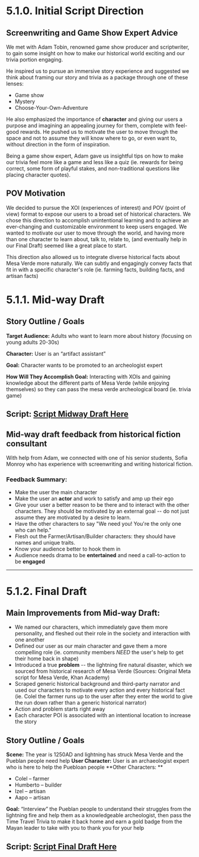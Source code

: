 # 5.1.0. Initial Script Direction 

## Screenwriting and Game Show Expert Advice 
We met with Adam Tobin, renowned game show producer and scriptwriter, to gain some insight on how to make our historical world exciting and our trivia portion engaging. 

He inspired us to pursue an immersive story experience and suggested we think about framing our story and trivia as a package through one of these lenses:
* Game show 
* Mystery 
* Choose-Your-Own-Adventure 

He also emphasized the importance of **character** and giving our users a purpose and imagining an appealing journey for them, complete with feel-good rewards. He pushed us to motivate the user to move through the space and not to assume they will know where to go, or even want to, without direction in the form of inspiration. 

Being a game show expert, Adam gave us insightful tips on how to make our trivia feel more like a game and less like a quiz (ie. rewards for being correct, some form of playful stakes, and non-traditional questions like placing character quotes). 

## POV Motivation
We decided to pursue the XOI (experiences of interest) and POV (point of view) format to expose our users to a broad set of historical characters. We chose this direction to accomplish unintentional learning and to achieve an ever-changing and customizable environment to keep users engaged. We wanted to motivate our user to move through the world, and having more than one character to learn about, talk to, relate to, (and eventually help in our Final Draft) seemed like a great place to start. 

This direction also allowed us to integrate diverse historical facts about Mesa Verde more naturally. We can subtly and engagingly convey facts that fit in with a specific character's role (ie. farming facts, building facts, and artisan facts)


# 5.1.1. Mid-way Draft
## Story Outline / Goals 
**Target Audience:** Adults who want to learn more about history (focusing on young adults 20-30s)

**Character:** User is an “artifact assistant” 

**Goal:** Character wants to be promoted to an archeologist expert 

**How Will They Accomplish Goal:** Interacting with XOIs and gaining knowledge about the different parts of Mesa Verde (while enjoying themselves) so they can pass the mesa verde archeological board (ie. trivia game)  

## Script: [Script Midway Draft Here ](https://docs.google.com/document/d/1jidonz-DFoWeMlS8wCjBizS2MxcMrT3WWD-avZwWc28/edit?usp=sharing)


## Mid-way draft feedback from historical fiction consultant 

With help from Adam, we connected with one of his senior students, Sofia Monroy who has experience with screenwriting and writing historical fiction.

### Feedback Summary:
* Make the user the main character 
* Make the user an **actor** and work to satisfy and amp up their ego 
* Give your user a better reason to be there and to interact with the other characters. They should be motivated by an external goal -- do not just assume they are motivated by a desire to learn.
* Have the other characters to say "We need you! You're the only one who can help."
* Flesh out the Farmer/Artisan/Builder characters: they should have names and unique traits.
* Know your audience better to hook them in
* Audience needs drama to be **entertained** and need a call-to-action to be **engaged** 


----------

# 5.1.2. Final Draft

## Main Improvements from Mid-way Draft: 
* We named our characters, which immediately gave them more personality, and fleshed out their role in the society and interaction with one another
* Defined our user as our main character and gave them a more compelling role (ie. community members *NEED* the user's help to get their home back in shape)
* Introduced a true **problem** -- the lightning fire natural disaster, which we sourced from historical research of Mesa Verde (Sources: Original Meta script for Mesa Verde, Khan Academy) 
* Scraped generic historical background and third-party narrator and used our characters to motivate every action and every historical fact (ie. Colel the farmer runs up to the user after they enter the world to give the run down rather than a generic historical narrator)
* Action and problem starts right away
* Each character POI is associated with an intentional location to increase the story 

## Story Outline / Goals
**Scene:** The year is 1250AD and lightning has struck Mesa Verde and the Pueblan people need help 
**User Character:** User is an archaeologist expert who is here to help the Puebloan people 
**Other Characters: **
* Colel – farmer 
* Humberto – builder
* Izel – artisan 
* Aapo – artisan 

**Goal:** “Interview” the Pueblan people to understand their struggles from the lightning fire and help them as a knowledgeable archeologist, then pass the Time Travel Trivia to make it back home and earn a gold badge from the Mayan leader to take with you to thank you for your help


## Script: [Script Final Draft Here ](https://docs.google.com/document/d/1h_SijQJ2b7o-qewp4znXbVXI9_-6XGWffc9aWzhhns0/edit?usp=sharing)





